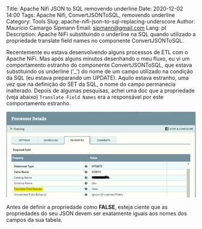 Title: Apache Nifi JSON to SQL removendo underline
Date: 2020-12-02 14:00
Tags: Apache Nifi, ConvertJSONToSQL, removendo underline
Category: Tools
Slug: apache-nifi-json-to-sql-replacing-underscore
Author: Maurício Camargo Sipmann
Email: sipmann@gmail.com
Lang: pt
Description: Apache NiFi substituindo o underline na SQL quando utilizado a propriedade translate field names no componente ConvertJSONToSQL.


Recentemente eu estava desenvolvendo alguns processos de ETL com o Apache NiFi. Mas após alguns minutos desenhando o meu fluxo, eu vi um comportamento estranho do componente ConvertJSONToSQL, que estava substituindo os underline ('_') do nome de um campo utilizado na condição da SQL (eu estava preparando um UPDATE). Aquilo estava estranho, uma vez que na definição do SET da SQL, o nome do campo permanecia inalterado. Depois de algumas pesquisas, achei uma doc que a propriedade (veja abaixo) `Translate Field Names` era a responsável por este comportamento estranho.

![Apache NiFi JSONToSQL config](/images/apache_nifi_jsontosql.png)

Antes de definir a propriedade como **FALSE**, esteja ciente que as propriedades do seu JSON devem ser exatamente iguais aos nomes dos campos da sua tabela.
